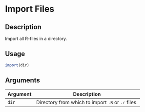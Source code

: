 # Import Files

## Description

Import all R-files in a directory.

## Usage

```r
import(dir)
```

## Arguments

Argument      |Description
------------- |----------------
```dir```     |     Directory from which to import `.R` or `.r` files.

